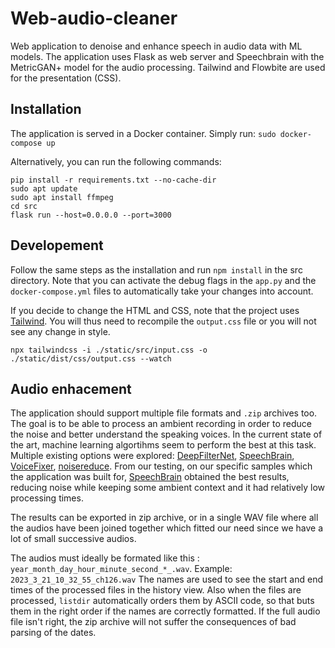 # Web-audio-cleaner
Web application to denoise and enhance speech in audio data with ML models. 
The application uses Flask as web server and Speechbrain with the MetricGAN+ model for the audio processing. 
Tailwind and Flowbite are used for the presentation (CSS).

## Installation 
The application is served in a Docker container. Simply run: 
`sudo docker-compose up`

Alternatively, you can run the following commands: 
``` 
pip install -r requirements.txt --no-cache-dir
sudo apt update
sudo apt install ffmpeg
cd src 
flask run --host=0.0.0.0 --port=3000
```

## Developement 

Follow the same steps as the installation and run `npm install` in the src directory. 
Note that you can activate the debug flags in the `app.py` and the `docker-compose.yml` files to automatically take your changes into account. 

If you decide to change the HTML and CSS, note that the project uses [Tailwind](https://tailwindcss.com/).
You will thus need to recompile the `output.css` file or you will not see any change in style. 

`npx tailwindcss -i ./static/src/input.css -o ./static/dist/css/output.css --watch`


## Audio enhacement 

The application should support multiple file formats and `.zip` archives too. 
The goal is to be able to process an ambient recording in order to reduce the noise and better understand the speaking voices. 
In the current state of the art, machine learning algortihms seem to perform the best at this task. 
Multiple existing options were explored: [DeepFilterNet](https://github.com/Rikorose/DeepFilterNet), [SpeechBrain](https://github.com/speechbrain/speechbrain), [VoiceFixer](https://github.com/haoheliu/voicefixer), [noisereduce](https://pypi.org/project/noisereduce/). 
From our testing, on our specific samples which the application was built for, [SpeechBrain](https://github.com/speechbrain/speechbrain) obtained the best results, reducing noise while keeping some ambient context and it had relatively low processing times. 

The results can be exported in zip archive, or in a single WAV file where all the audios have been joined together which fitted our need since we have a lot of small successive audios.

The audios must ideally be formated like this : `year_month_day_hour_minute_second_*_.wav`. Example: `2023_3_21_10_32_55_ch126.wav`
The names are used to see the start and end times of the processed files in the history view. Also when the files are processed, `listdir` automatically orders them by ASCII code, so that buts them in the right order if the names are correctly formatted. 
If the full audio file isn't right, the zip archive will not suffer the consequences of bad parsing of the dates.  


